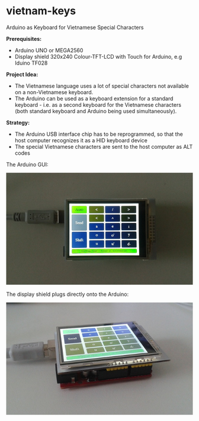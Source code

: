 # vietnam-keys
Arduino as Keyboard for Vietnamese Special Characters

**Prerequisites:**
- Arduino UNO or MEGA2560
- Display shield 320x240 Colour-TFT-LCD with Touch for Arduino, e.g Iduino TF028

**Project Idea:**
- The Vietnamese language uses a lot of special characters not available on a non-Vietnamese keyboard.
- The Arduino can be used as a keyboard extension for a standard keyboard - i.e. as a second keyboard for the Vietnamese characters (both standard keyboard and Arduino being used simultaneously).

**Strategy:**
- The Arduino USB interface chip has to be reprogrammed, so that the host computer recognizes it as a HID keyboard device
- The special Vietnamese characters are sent to the host computer as ALT codes

The Arduino GUI:

![Arduino GUI](img/vnkeys-1.jpg)


The display shield plugs directly onto the Arduino:

![Display Mount](img/vnkeys-2.jpg)

